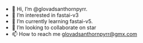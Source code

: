 - 👋 Hi, I’m @glovadsanthornpyrr.
- 👀 I’m interested in fastai-v3
- 🌱 I’m currently learning fastai-v5.
- 💞️ I’m looking to collaborate on star
- 📫 How to reach me glovadsanthornpyrr@gmx.com
<!---
glovadsanthornpyrr/glovadsanthornpyrr is a ✨ special ✨ repository because its `README.md` (this file) appears on your GitHub profile.
You can click the Preview link to take a look at your changes.
--->
